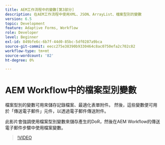 ```yaml
---
title: AEM工作流程中的變數[第3部分]
description: 在AEM工作流程中使用XML、JSON、ArrayList、檔案型別的變數
version: 6.5
topic: Development
feature: Adaptive Forms, Workflow
role: Developer
level: Beginner
exl-id: 849bfe6c-6b7f-44d0-85bc-5df0287a9bca
source-git-commit: eecc275e38390b9330464c8ac0750efa2c702c82
workflow-type: tm+mt
source-wordcount: '82'
ht-degree: 0%

---
```


# AEM Workflow中的檔案型別變數


檔案型別的變數可用來儲存記錄檔案、最適化表單附件。 然後，這些變數便可用於「傳送電子郵件」元件，以透過電子郵件傳送附件。

此影片會強調使用檔案型別變數來儲存產生的DoR，然後在AEM Workflow的傳送電子郵件步驟中使用檔案變數。

>[!VIDEO](https://video.tv.adobe.com/v/26452?quality=12&learn=on)
